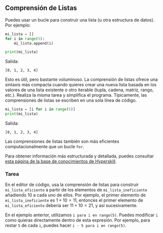 ## Comprensión de Listas

Puedes usar un bucle para construir una lista (u otra estructura de datos).
Por ejemplo:

```python
mi_lista = []
for i in range(5):
    mi_lista.append(i)

print(mi_lista)
```
Salida:
```texto
[0, 1, 2, 3, 4]
```

Esto es útil, pero bastante voluminoso. La comprensión de listas ofrece una sintaxis más compacta cuando quieres crear una nueva lista basada en los valores de una lista existente
o otro iterable (tupla, cadena, matriz, rango, etc.). Realiza la misma tarea y simplifica el programa. Típicamente, las comprensiones de listas se escriben en una sola línea de código.

```python
mi_lista = [i for i in range(5)]
print(mi_lista)
```
Salida:
```texto
[0, 1, 2, 3, 4]
```
Las comprensiones de listas también son más eficientes computacionalmente que un bucle `for`.

Para obtener información más estructurada y detallada, puedes consultar [esta página de la base de conocimientos de Hyperskill](https://hyperskill.org/learn/step/6315?utm_source=jba&utm_medium=jba_courses_links).

### Tarea
En el editor de código, usa la comprensión de listas para construir `mi_lista_eficiente` a partir de los elementos de `mi_lista_ineficiente`
añadiendo $10$ a cada uno de ellos. Por ejemplo, el primer elemento de `mi_lista_ineficiente` es $1 + 10 = 11$,
entonces el primer elemento de `mi_lista_eficiente` debería ser $11 + 10 = 21$, y así sucesivamente.


<div class="pista">

En el ejemplo anterior, utilizamos `i para i en rango(5)`. Puedes modificar `i` como quieras 
directamente dentro de esta expresión. Por ejemplo, para restar `5` de cada `i`, puedes hacer 
`i - 5 para i en rango(5)`.
</div>